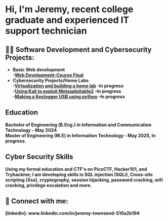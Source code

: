 <h1>Hi, I'm Jeremy, recent college graduate and experienced IT support technician </h1>

<h2>👨‍💻 Software Development and Cybersecurity Projects:</h2>

- <b>Basic Web development<b><br>
  -[Web Development-Course Final](https://github.com/JeremyTCyber/FinalProjectWebDevClass)<br> 
- <b> Cybersecurity Projects/Home Labs</b><br> 
  -[Virtualization and building a home lab]() -In progress <br>
  -[Using Kali to exploit Metasploitable2](https://github.com/JeremyTCyber/MetasploitPractice/blob/main/README.md) -In progress <br>
  -[Making a Keylogger USB using python]() -In progress <br>
  

<h2> Education </h2>
Bachelor of Engineering (B.Eng.) in Information and Communication Technology  - May 2024<br>
Master of Engineering (M.E) in Information Technology - May 2025, In progress.<br>

<h2>Cyber Security Skills</h2>
Using my formal education and CTF's on PicoCTF, Hacker101, and Tryhackme; I am developing skills in SQL injection (SQLi), Cross-site scripting (Xss), cryptogrophy, session hijacking, password cracking, wifi cracking, privilege escalation and more.



<h2> 🤳 Connect with me:</h2>
[linkedin]: www.linkedin.com/in/jeremy-townsend-510a2b194





